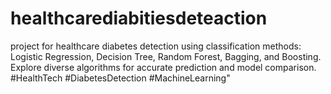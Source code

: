 # healthcarediabitiesdeteaction
project for healthcare diabetes detection using classification methods: Logistic Regression, Decision Tree, Random Forest, Bagging, and Boosting. Explore diverse algorithms for accurate prediction and model comparison. #HealthTech #DiabetesDetection #MachineLearning"
